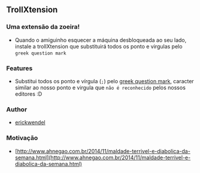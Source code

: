 ## TrollXtension

### Uma extensão da zoeira!

- Quando o amiguinho esquecer a máquina desbloqueada ao seu lado, instale a trollXtension que substituirá todos os ponto e virgulas pelo `greek question mark` 

### Features
- Substitui todos os ponto e vírgula (`;`) pelo [greek question mark](http://graphemica.com/%CD%BE), caracter similar ao nosso ponto e virgula que `não é reconhecido` pelos nossos editores :D

### Author
- [erickwendel](erickwendel.com.br)


### Motivação
- [http://www.ahnegao.com.br/2014/11/maldade-terrivel-e-diabolica-da-semana.html](http://www.ahnegao.com.br/2014/11/maldade-terrivel-e-diabolica-da-semana.html)

[coisa-mais-malvada-que-eu-podia-imaginar]: /resources/coisa-mais-malvada-que-eu-podia-imaginar ":P"